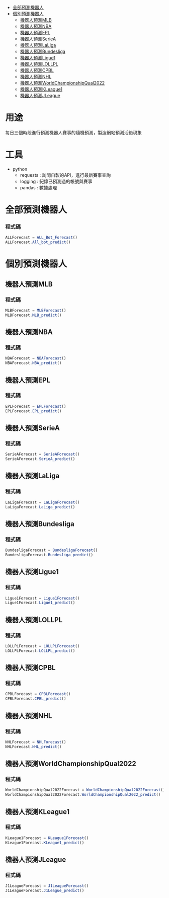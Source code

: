 
* [全部預測機器人](#全部預測機器人)
* [個別預測機器人](#個別預測機器人)
  * [機器人預測MLB](#機器人預測MLB)
  * [機器人預測NBA](#機器人預測NBA)
  * [機器人預測EPL](#機器人預測EPL)
  * [機器人預測SerieA](#機器人預測SerieA)
  * [機器人預測LaLiga](#機器人預測LaLiga)
  * [機器人預測Bundesliga](#機器人預測Bundesliga)
  * [機器人預測Ligue1](#機器人預測Ligue1)
  * [機器人預測LOLLPL](#機器人預測LOLLPL)
  * [機器人預測CPBL](#機器人預測CPBL)
  * [機器人預測NHL](#機器人預測NHL)
  * [機器人預測WorldChampionshipQual2022](#機器人預測WorldChampionshipQual2022)
  * [機器人預測KLeague1](#機器人預測KLeague1)
  * [機器人預測JLeague](#機器人預測JLeague)

# 用途
每日三個時段進行預測機器人賽事的隨機預測，製造網站預測活絡現象

# 工具
* python
	- requests : 訪問自製的API，進行最新賽事查詢
	- logging : 紀錄已預測過的帳號與賽事
	- pandas : 數據處理

# 全部預測機器人
### 程式碼
 ```js
 ALLForecast = ALL_Bot_Forecast()
 ALLForecast.All_bot_predict()
 ```
 
# 個別預測機器人
## 機器人預測MLB
### 程式碼
 ```js
MLBForecast = MLBForecast()
MLBForecast.MLB_predict()
```

## 機器人預測NBA
### 程式碼
 ```js
NBAForecast = NBAForecast()
NBAForecast.NBA_predict()
```


## 機器人預測EPL
### 程式碼
 ```js
EPLForecast = EPLForecast()
EPLForecast.EPL_predict()
```

## 機器人預測SerieA
### 程式碼
 ```js
SerieAForecast = SerieAForecast()
SerieAForecast.SerieA_predict()
```


## 機器人預測LaLiga
### 程式碼
 ```js
LaLigaForecast = LaLigaForecast()
LaLigaForecast.LaLiga_predict()
```

## 機器人預測Bundesliga
### 程式碼
 ```js
BundesligaForecast = BundesligaForecast()
BundesligaForecast.Bundesliga_predict()
```

## 機器人預測Ligue1
### 程式碼
 ```js
Ligue1Forecast = Ligue1Forecast()
Ligue1Forecast.Ligue1_predict()
```

## 機器人預測LOLLPL
### 程式碼
 ```js
LOLLPLForecast = LOLLPLForecast()
LOLLPLForecast.LOLLPL_predict()
```

## 機器人預測CPBL
### 程式碼
 ```js
CPBLForecast = CPBLForecast()
CPBLForecast.CPBL_predict()
```

## 機器人預測NHL
### 程式碼
 ```js
NHLForecast = NHLForecast()
NHLForecast.NHL_predict()
```

## 機器人預測WorldChampionshipQual2022
### 程式碼
 ```js
WorldChampionshipQual2022Forecast = WorldChampionshipQual2022Forecast()
WorldChampionshipQual2022Forecast.WorldChampionshipQual2022_predict()
```

## 機器人預測KLeague1
### 程式碼
 ```js
KLeague1Forecast = KLeague1Forecast()
KLeague1Forecast.KLeague1_predict()
```

## 機器人預測JLeague
### 程式碼
 ```js
J1LeagueForecast = J1LeagueForecast()
J1LeagueForecast.J1League_predict()
```






